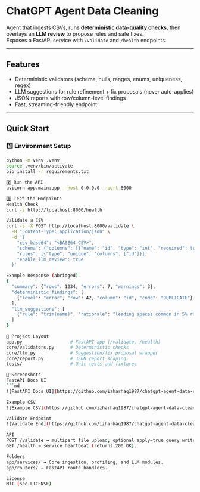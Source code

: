 # ChatGPT Agent Data Cleaning

Agent that ingests CSVs, runs **deterministic data-quality checks**, then overlays an **LLM review** to propose rules and safe fixes.  
Exposes a FastAPI service with `/validate` and `/health` endpoints.

---

## Features
- Deterministic validators (schema, nulls, ranges, enums, uniqueness, regex)
- LLM suggestions for rule refinement + fix proposals (never auto-applies)
- JSON reports with row/column-level findings
- Fast, streaming-friendly endpoint

---

## Quick Start

### 1️⃣ Environment Setup
```bash
python -m venv .venv
source .venv/bin/activate
pip install -r requirements.txt

2️⃣ Run the API
uvicorn app.main:app --host 0.0.0.0 --port 8000

3️⃣ Test the Endpoints
Health Check
curl -s http://localhost:8000/health

Validate a CSV
curl -s -X POST http://localhost:8000/validate \
  -H "Content-Type: application/json" \
  -d '{
    "csv_base64": "<BASE64_CSV>",
    "schema": {"columns": [{"name": "id", "type": "int", "required": true}]},
    "rules": [{"type": "unique", "columns": ["id"]}],
    "enable_llm_review": true
  }'

Example Response (abridged)
{
  "summary": {"rows": 1234, "errors": 7, "warnings": 3},
  "deterministic_findings": [
    {"level": "error", "row": 42, "column": "id", "code": "DUPLICATE"}
  ],
  "llm_suggestions": [
    {"rule": "trim(name)", "rationale": "leading spaces common in 5% rows"}
  ]
}

📂 Project Layout
app.py                  # FastAPI app (/validate, /health)
core/validators.py      # Deterministic checks
core/llm.py             # Suggestion/fix proposal wrapper
core/report.py          # JSON report shaping
tests/                  # Unit tests and fixtures

📸 Screenshots
FastAPI Docs UI
```md
![FastAPI Docs UI](https://github.com/izharhaq1987/chatgpt-agent-data-cleaning/blob/main/images/docs_ui.png?raw=true)

Example CSV
![Example CSV](https://github.com/izharhaq1987/chatgpt-agent-data-cleaning/blob/main/images/example_csv.png?raw=true)

Validate Endpoint
![Validate End](https://github.com/izharhaq1987/chatgpt-agent-data-cleaning/blob/main/images/validate_ui.png?raw=true)

API
POST /validate → multipart file upload; optional apply=true query writes cleaned CSV.
GET /health → service heartbeat (returns 200 OK).

Folders
app/services/ → Core ingestion, profiling, and LLM modules.
app/routers/ → FastAPI route handlers.

License
MIT (see LICENSE)



